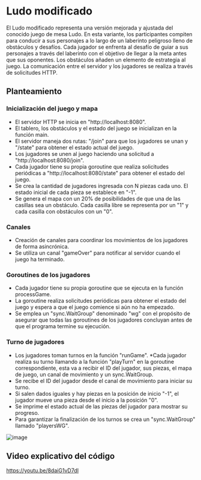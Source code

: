 # Ludo modificado
El Ludo modificado representa una versión mejorada y ajustada del conocido juego de mesa Ludo. En esta variante, los participantes compiten para conducir a sus personajes a lo largo de un laberinto peligroso lleno de obstáculos y desafíos. Cada jugador se enfrenta al desafío de guiar a sus personajes a través del laberinto con el objetivo de llegar a la meta antes que sus oponentes. Los obstáculos añaden un elemento de estrategia al juego. La comunicación entre el servidor y los jugadores se realiza a través de solicitudes HTTP.
## Planteamiento
### Inicialización del juego y mapa
* El servidor HTTP se inicia en "http://localhost:8080".
* El tablero, los obstáculos y el estado del juego se inicializan en la función main.
* El servidor maneja dos rutas: "/join" para que los jugadores se unan y "/state" para obtener el estado actual del juego.
* Los jugadores se unen al juego haciendo una solicitud a "http://localhost:8080/join".
* Cada jugador tiene su propia goroutine que realiza solicitudes periódicas a "http://localhost:8080/state" para obtener el estado del juego.
* Se crea la cantidad de jugadores ingresada con N piezas cada uno. El estado inicial de cada pieza se establece en "-1".
* Se genera el mapa con un 20% de posibilidades de que una de las casillas sea un obstáculo. Cada casilla libre se representa por un "1" y cada casilla con obstáculos con un "0".
### Canales
* Creación de canales para coordinar los movimientos de los jugadores de forma asincrónica.
* Se utiliza un canal "gameOver" para notificar al servidor cuando el juego ha terminado.
### Goroutines de los jugadores
* Cada jugador tiene su propia goroutine que se ejecuta en la función processGame.
* La goroutine realiza solicitudes periódicas para obtener el estado del juego y espera a que el juego comience si aún no ha empezado.
* Se emplea un "sync.WaitGroup" denominado "wg" con el propósito de asegurar que todas las goroutines de los jugadores concluyan antes de que el programa termine su ejecución.
### Turno de jugadores
* Los jugadores toman turnos en la función "runGame".
*Cada jugador realiza su turno llamando a la función "playTurn" en la goroutine correspondiente, esta va a recibir el ID del jugador, sus piezas, el mapa de juego, un canal de movimiento y un sync.WaitGroup.
* Se recibe el ID del jugador desde el canal de movimiento para iniciar su turno.
* Si salen dados iguales y hay piezas en la posición de inicio "-1", el jugador mueve una pieza desde el inicio a la posición "0".
* Se imprime el estado actual de las piezas del jugador para mostrar su progreso.
* Para garantizar la finalización de los turnos se crea un "sync.WaitGroup" llamado "playersWG".

![image](https://github.com/weez97/concurrent_ludo/assets/63934328/dbc3487e-dc6b-4eda-a401-6f3bd30295f5)

## Video explicativo del código
https://youtu.be/8daiG1vD7dI 
